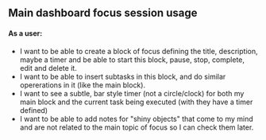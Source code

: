 ## Main dashboard focus session usage

#### As a user:

* I want to be able to create a block of focus defining the title, description, maybe a timer and be able to start this block, pause, stop, complete, edit and delete it.
* I want to be able to insert subtasks in this block, and do similar opererations in it (like the main block).
* I want to see a subtle, bar style timer (not a circle/clock) for both my main block and the current task being executed (with they have a timer defined)
* I want to be able to add notes for "shiny objects" that come to my mind and are not related to the main topic of focus so I can check them later.